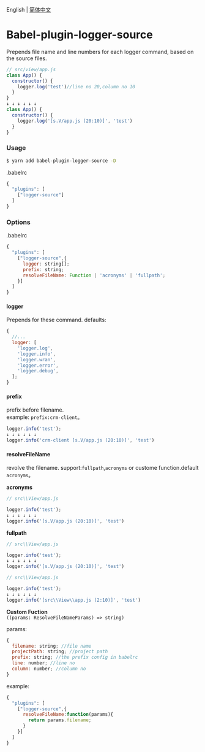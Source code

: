 English | [简体中文](https://github.com/meteor199/babel-plugin-logger-source/blob/master/README_zh.md)

# Babel-plugin-logger-source

Prepends file name and line numbers for each logger command, based on the source files.

```js
// src/view/app.js
class App() {
  constructor() {
    logger.log('test')//line no 20,column no 10
  }
}
↓ ↓ ↓ ↓ ↓ ↓
class App() {
  constructor() {
    logger.log('[s.V/app.js (20:10)]', 'test')
  }
}

```

### Usage

```bash
$ yarn add babel-plugin-logger-source -D
```

.babelrc

```js
{
  "plugins": [
    ["logger-source"]
  ]
}
```

### Options

.babelrc

```js
{
  "plugins": [
    ["logger-source",{
      logger: string[];
      prefix: string;
      resolveFileName: Function | 'acronyms' | 'fullpath';
    }]
  ]
}
```

#### logger

Prepends for these command.
defaults:

```js
{
  //...
  logger: [
    'logger.log',
    'logger.info',
    'logger.wran',
    'logger.error',
    'logger.debug',
  ];
}
```

#### prefix

prefix before filename.  
example: `prefix:crm-client`。

```js
logger.info('test');
↓ ↓ ↓ ↓ ↓ ↓
logger.info('crm-client [s.V/app.js (20:10)]', 'test')

```

#### resolveFileName

revolve the filename. support:`fullpath`,`acronyms` or custome function.default `acronyms`。

**acronyms**

```js
// src\\View/app.js

logger.info('test');
↓ ↓ ↓ ↓ ↓ ↓
logger.info('[s.V/app.js (20:10)]', 'test')
```

**fullpath**

```js
// src\\View/app.js

logger.info('test');
↓ ↓ ↓ ↓ ↓ ↓
logger.info('[s.V/app.js (20:10)]', 'test')
```

```js
// src\\View/app.js

logger.info('test');
↓ ↓ ↓ ↓ ↓ ↓
logger.info('[src\\View\\app.js (2:10)]', 'test')
```

**Custom Fuction**  
`((params: ResolveFileNameParams) => string)`

params:

```js
{
  filename: string; //file name
  projectPath: string; //project path
  prefix: string; //the prefix config in babelrc
  line: number; //line no
  column: number; //column no
}
```

example:

```js
{
  "plugins": [
    ["logger-source",{
      resolveFileName:function(params){
        return params.filename;
      }
    }]
  ]
}

```
